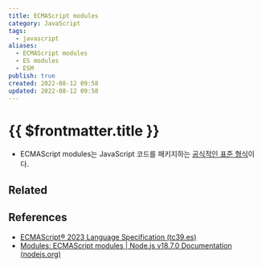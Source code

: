 ```yaml
---
title: ECMAScript modules
category: JavaScript
tags:
  - javascript
aliases:
  - ECMAScript modules
  - ES modules
  - ESM
publish: true
created: 2022-08-12 09:58
updated: 2022-08-12 09:58
---
```


# {{ $frontmatter.title }}

- ECMAScript modules는 JavaScript 코드를 패키지하는 [공식적인 표준 형식](https://tc39.es/ecma262/#sec-modules)이다.

## Related

## References

- [ECMAScript® 2023 Language Specification (tc39.es)](https://tc39.es/ecma262/#sec-modules)
- [Modules: ECMAScript modules | Node.js v18.7.0 Documentation (nodejs.org)](https://nodejs.org/api/esm.html)
